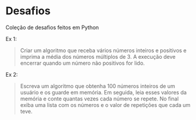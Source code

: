 # Desafios

Coleção de desafios feitos em Python

Ex 1:

>Criar um algoritmo que receba vários números inteiros e positivos e imprima a média dos números múltiplos de 3. A execução deve encerrar quando um número não positivos for lido.

Ex 2:

>Escreva um algoritmo que obtenha 100 números inteiros de um usuário e os guarde em memória. Em seguida, leia esses valores da memória e conte quantas vezes cada número se repete. No final exiba uma lista com os números e o valor de repetições que cada um teve.

